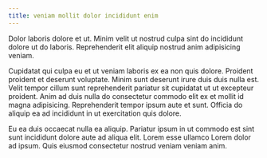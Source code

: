 ```yaml
---
title: veniam mollit dolor incididunt enim
---
```


Dolor laboris dolore et ut. Minim velit ut nostrud culpa sint do incididunt dolore ut do laboris. Reprehenderit elit aliquip nostrud anim adipisicing veniam.

Cupidatat qui culpa eu et ut veniam laboris ex ea non quis dolore. Proident proident et deserunt voluptate. Minim sunt deserunt irure duis duis nulla est. Velit tempor cillum sunt reprehenderit pariatur sit cupidatat ut ut excepteur proident. Anim ad duis nulla do consectetur commodo elit ex et mollit id magna adipisicing. Reprehenderit tempor ipsum aute et sunt. Officia do aliquip ea ad incididunt in ut exercitation quis dolore.

Eu ea duis occaecat nulla ea aliquip. Pariatur ipsum in ut commodo est sint sunt incididunt dolore aute ad aliqua elit. Lorem esse ullamco Lorem dolor ad ipsum. Quis eiusmod consectetur nostrud veniam veniam anim.